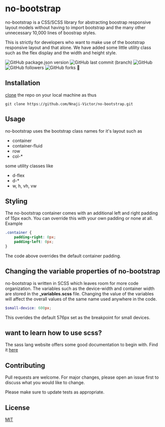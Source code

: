 # no-bootstrap

no-bootstrap is a CSS/SCSS library for abstracting boostrap responsive layout models without having to import bootstrap and the many other unnecessary 10,000 lines of boostrap styles.

This is strictly for developers who want to make use of the bootstrap responsive layout and that alone. We have added some little utility class such as the flex display and the width and height style. 

![GitHub package.json version](https://img.shields.io/github/package-json/v/Nnaji-Victor/no-bootstrap)
![GitHub last commit (branch)](https://img.shields.io/github/last-commit/Nnaji-Victor/no-bootstrap/master)
![GitHub](https://img.shields.io/github/license/Nnaji-Victor/no-bootstrap)
![GitHub followers](https://img.shields.io/github/followers/Nnaji-Victor?style=social)
![GitHub forks](https://img.shields.io/github/forks/Nnaji-Victor/no-bootstrap?style=social)
:rocket:

## Installation

[clone](https://github.com/Nnaji-Victor/no-bootstrap.git) the repo on your local machine as thus

```git
git clone https://github.com/Nnaji-Victor/no-bootstrap.git
```


## Usage
no-bootstrap uses the bootstrap class names for it's layout such as
* container
* container-fluid
* row
* col-*

some utility classes like
* d-flex
* d-*
* w, h, vh, vw

## Styling
The no-bootstrap container comes with an additional left and right padding of 15px each. You can override this with your own padding or none at all. Example
```css
.container {
    padding-right: 0px;
    padding-left: 0px;
}
```
The code above overrides the default container padding.

## Changing the variable properties of no-bootstrap
no-bootstrap is written in SCSS which leaves room for more code organization. The variables such as the device-width and container width are stored in the **_variables.scss** file. Changing the value of the variables will affect the overall values of the same name used anywhere in the code. 

```scss
$small-device: 600px;
```
This overides the default 576px set as the breakpoint for small devices. 

## want to learn how to use scss?
The sass lang website offers some good documentation to begin with. Find it [here](https://sass-lang.com/documentation)

## Contributing
Pull requests are welcome. For major changes, please open an issue first to discuss what you would like to change.

Please make sure to update tests as appropriate.

## License
[MIT](https://choosealicense.com/licenses/mit/)
